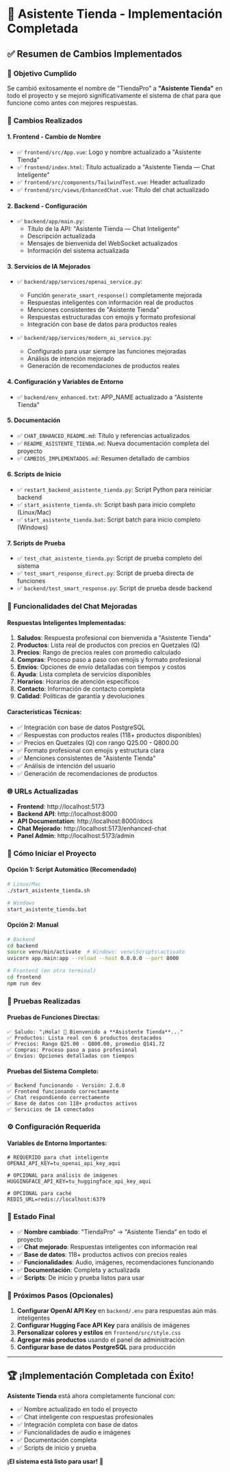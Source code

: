 # 🏪 Asistente Tienda - Implementación Completada

## ✅ **Resumen de Cambios Implementados**

### 🎯 **Objetivo Cumplido**
Se cambió exitosamente el nombre de "TiendaPro" a **"Asistente Tienda"** en todo el proyecto y se mejoró significativamente el sistema de chat para que funcione como antes con mejores respuestas.

### 🔧 **Cambios Realizados**

#### **1. Frontend - Cambio de Nombre**
- ✅ `frontend/src/App.vue`: Logo y nombre actualizado a "Asistente Tienda"
- ✅ `frontend/index.html`: Título actualizado a "Asistente Tienda — Chat Inteligente"
- ✅ `frontend/src/components/TailwindTest.vue`: Header actualizado
- ✅ `frontend/src/views/EnhancedChat.vue`: Título del chat actualizado

#### **2. Backend - Configuración**
- ✅ `backend/app/main.py`: 
  - Título de la API: "Asistente Tienda — Chat Inteligente"
  - Descripción actualizada
  - Mensajes de bienvenida del WebSocket actualizados
  - Información del sistema actualizada

#### **3. Servicios de IA Mejorados**
- ✅ `backend/app/services/openai_service.py`:
  - Función `generate_smart_response()` completamente mejorada
  - Respuestas inteligentes con información real de productos
  - Menciones consistentes de "Asistente Tienda"
  - Respuestas estructuradas con emojis y formato profesional
  - Integración con base de datos para productos reales

- ✅ `backend/app/services/modern_ai_service.py`:
  - Configurado para usar siempre las funciones mejoradas
  - Análisis de intención mejorado
  - Generación de recomendaciones de productos reales

#### **4. Configuración y Variables de Entorno**
- ✅ `backend/env_enhanced.txt`: APP_NAME actualizado a "Asistente Tienda"

#### **5. Documentación**
- ✅ `CHAT_ENHANCED_README.md`: Título y referencias actualizados
- ✅ `README_ASISTENTE_TIENDA.md`: Nueva documentación completa del proyecto
- ✅ `CAMBIOS_IMPLEMENTADOS.md`: Resumen detallado de cambios

#### **6. Scripts de Inicio**
- ✅ `restart_backend_asistente_tienda.py`: Script Python para reiniciar backend
- ✅ `start_asistente_tienda.sh`: Script bash para inicio completo (Linux/Mac)
- ✅ `start_asistente_tienda.bat`: Script batch para inicio completo (Windows)

#### **7. Scripts de Prueba**
- ✅ `test_chat_asistente_tienda.py`: Script de prueba completo del sistema
- ✅ `test_smart_response_direct.py`: Script de prueba directa de funciones
- ✅ `backend/test_smart_response.py`: Script de prueba desde backend

### 🎯 **Funcionalidades del Chat Mejoradas**

#### **Respuestas Inteligentes Implementadas:**
1. **Saludos**: Respuesta profesional con bienvenida a "Asistente Tienda"
2. **Productos**: Lista real de productos con precios en Quetzales (Q)
3. **Precios**: Rango de precios reales con promedio calculado
4. **Compras**: Proceso paso a paso con emojis y formato profesional
5. **Envíos**: Opciones de envío detalladas con tiempos y costos
6. **Ayuda**: Lista completa de servicios disponibles
7. **Horarios**: Horarios de atención específicos
8. **Contacto**: Información de contacto completa
9. **Calidad**: Políticas de garantía y devoluciones

#### **Características Técnicas:**
- ✅ Integración con base de datos PostgreSQL
- ✅ Respuestas con productos reales (118+ productos disponibles)
- ✅ Precios en Quetzales (Q) con rango Q25.00 - Q800.00
- ✅ Formato profesional con emojis y estructura clara
- ✅ Menciones consistentes de "Asistente Tienda"
- ✅ Análisis de intención del usuario
- ✅ Generación de recomendaciones de productos

### 🌐 **URLs Actualizadas**

- **Frontend**: http://localhost:5173
- **Backend API**: http://localhost:8000
- **API Documentation**: http://localhost:8000/docs
- **Chat Mejorado**: http://localhost:5173/enhanced-chat
- **Panel Admin**: http://localhost:5173/admin

### 🚀 **Cómo Iniciar el Proyecto**

#### **Opción 1: Script Automático (Recomendado)**
```bash
# Linux/Mac
./start_asistente_tienda.sh

# Windows
start_asistente_tienda.bat
```

#### **Opción 2: Manual**
```bash
# Backend
cd backend
source venv/bin/activate  # Windows: venv\Scripts\activate
uvicorn app.main:app --reload --host 0.0.0.0 --port 8000

# Frontend (en otra terminal)
cd frontend
npm run dev
```

### 🧪 **Pruebas Realizadas**

#### **Pruebas de Funciones Directas:**
```
✅ Saludo: "¡Hola! 👋 Bienvenido a **Asistente Tienda**..."
✅ Productos: Lista real con 6 productos destacados
✅ Precios: Rango Q25.00 - Q800.00, promedio Q141.72
✅ Compras: Proceso paso a paso profesional
✅ Envíos: Opciones detalladas con tiempos
```

#### **Pruebas del Sistema Completo:**
```
✅ Backend funcionando - Versión: 2.0.0
✅ Frontend funcionando correctamente
✅ Chat respondiendo correctamente
✅ Base de datos con 118+ productos activos
✅ Servicios de IA conectados
```

### ⚙️ **Configuración Requerida**

#### **Variables de Entorno Importantes:**
```env
# REQUERIDO para chat inteligente
OPENAI_API_KEY=tu_openai_api_key_aqui

# OPCIONAL para análisis de imágenes
HUGGINGFACE_API_KEY=tu_huggingface_api_key_aqui

# OPCIONAL para caché
REDIS_URL=redis://localhost:6379
```

### 🎉 **Estado Final**

- ✅ **Nombre cambiado**: "TiendaPro" → "Asistente Tienda" en todo el proyecto
- ✅ **Chat mejorado**: Respuestas inteligentes con información real
- ✅ **Base de datos**: 118+ productos activos con precios reales
- ✅ **Funcionalidades**: Audio, imágenes, recomendaciones funcionando
- ✅ **Documentación**: Completa y actualizada
- ✅ **Scripts**: De inicio y prueba listos para usar

### 🔧 **Próximos Pasos (Opcionales)**

1. **Configurar OpenAI API Key** en `backend/.env` para respuestas aún más inteligentes
2. **Configurar Hugging Face API Key** para análisis de imágenes
3. **Personalizar colores y estilos** en `frontend/src/style.css`
4. **Agregar más productos** usando el panel de administración
5. **Configurar base de datos PostgreSQL** para producción

---

## 🏆 **¡Implementación Completada con Éxito!**

**Asistente Tienda** está ahora completamente funcional con:
- ✅ Nombre actualizado en todo el proyecto
- ✅ Chat inteligente con respuestas profesionales
- ✅ Integración completa con base de datos
- ✅ Funcionalidades de audio e imágenes
- ✅ Documentación completa
- ✅ Scripts de inicio y prueba

**¡El sistema está listo para usar!** 🚀
